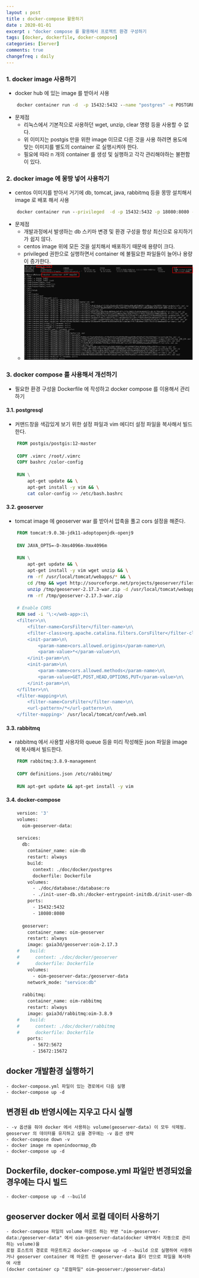 ```yaml
---
layout : post
title : docker-compose 활용하기
date : 2020-01-01
excerpt : "docker compose 를 활용해서 프로젝트 환경 구성하기                     "
tags: [docker, dockerfile, docker-compose]
categories: [Server]
comments: true
changefreq : daily
---
```


### 1. docker image 사용하기 
- docker hub 에 있는 image 를 받아서 사용
~~~ cmd
    docker container run -d  -p 15432:5432 --name "postgres" -e POSTGRES_PASSWORD=postgres postgis/postgis:12-master
~~~
- 문제점 
    - 리눅스에서 기본적으로 사용하던 wget, unzip, clear 명령 등을 사용할 수 없다. 
    - 위 이미지는 postgis 만을 위한 image 이므로 다른 것을 사용 하려면 용도에 맞는 이미지를 별도의 container 로 실행시켜야 한다. 
    - 필요에 따라 n 개의 container 를 생성 및 실행하고 각각 관리해야하는 불편함이 있다. 

### 2. docker image 에 몽땅 넣어 사용하기 
- centos 이미지를 받아서 거기에 db, tomcat, java, rabbitmq 등을 몽땅 설치해서 image 로 배포 해서 사용 
~~~ cmd
    docker container run --privileged  -d -p 15432:5432 -p 18080:8080 -v "D:\data\geoserver":"/data/geoserver_data" --name "mago3d" gaia3d/mago3d /sbin/init
~~~
- 문제점 
    - 개발과정에서 발생하는 db 스키마 변경 및 환경 구성을 항상 최신으로 유지하기가 쉽지 않다. 
    - centos image 위에 모든 것을 설치해서 배포하기 때문에 용량이 크다. 
    - privileged 권한으로 실행하면서 container 에 불필요한 파일들이 늘어나 용량이 증가한다. 
    - <img src="/static/img/docker-compose-use/docker-size.png">
    
### 3. docker compose 를 사용해서 개선하기
- 필요한 환경 구성을 Dockerfile 에 작성하고 docker compose 를 이용해서 관리하기  

#### 3.1. postgresql
- 커맨드창을 색감있게 보기 위한 설정 파일과 vim 에디터 설정 파일을 복사해서 빌드한다. 
~~~ dockerfile
    FROM postgis/postgis:12-master
    
    COPY .vimrc /root/.vimrc
    COPY bashrc /color-config
    
    RUN \
        apt-get update && \
        apt-get install -y vim && \
        cat color-config >> /etc/bash.bashrc
~~~

#### 3.2. geoserver
- tomcat image 에 geoserver war 를 받아서 압축을 풀고 cors 설정을 해준다. 
~~~ dockerfile
    FROM tomcat:9.0.38-jdk11-adoptopenjdk-openj9
    
    ENV JAVA_OPTS=-D-Xms4096m-Xmx4096m
    
    RUN \
        apt-get update && \
        apt-get install -y vim wget unzip && \
        rm -rf /usr/local/tomcat/webapps/* && \
        cd /tmp && wget http://sourceforge.net/projects/geoserver/files/GeoServer/2.17.3/geoserver-2.17.3-war.zip && \
        unzip /tmp/geoserver-2.17.3-war.zip -d /usr/local/tomcat/webapps && \
        rm -rf /tmp/geoserver-2.17.3-war.zip
    
    # Enable CORS
    RUN sed -i '\:</web-app>:i\
    <filter>\n\
        <filter-name>CorsFilter</filter-name>\n\
        <filter-class>org.apache.catalina.filters.CorsFilter</filter-class>\n\
        <init-param>\n\
            <param-name>cors.allowed.origins</param-name>\n\
            <param-value>*</param-value>\n\
        </init-param>\n\
        <init-param>\n\
            <param-name>cors.allowed.methods</param-name>\n\
            <param-value>GET,POST,HEAD,OPTIONS,PUT</param-value>\n\
        </init-param>\n\
    </filter>\n\
    <filter-mapping>\n\
        <filter-name>CorsFilter</filter-name>\n\
        <url-pattern>/*</url-pattern>\n\
    </filter-mapping>' /usr/local/tomcat/conf/web.xml
~~~

#### 3.3. rabbitmq
- rabbitmq 에서 사용할 사용자와 queue 등을 미리 작성해둔 json 파일을 image 에 복사해서 빌드한다.
~~~ dockerfile
    FROM rabbitmq:3.8.9-management
    
    COPY definitions.json /etc/rabbitmq/
    
    RUN apt-get update && apt-get install -y vim
~~~

#### 3.4. docker-compose
~~~ dockerfile
    version: '3'
    volumes:
      oim-geoserver-data:
    
    services:
      db:
        container_name: oim-db
        restart: always
        build:
          context: ./doc/docker/postgres
          dockerfile: Dockerfile
        volumes:
          - ./doc/database:/database:ro
          - ./init-user-db.sh:/docker-entrypoint-initdb.d/init-user-db.sh:ro
        ports:
          - 15432:5432
          - 18080:8080
    
      geoserver:
        container_name: oim-geoserver
        restart: always
        image: gaia3d/geoserver:oim-2.17.3
    #    build:
    #      context: ./doc/docker/geoserver
    #      dockerfile: Dockerfile
        volumes:
          - oim-geoserver-data:/geoserver-data
        network_mode: "service:db"
    
      rabbitmq:
        container_name: oim-rabbitmq
        restart: always
        image: gaia3d/rabbitmq:oim-3.8.9
    #    build:
    #      context: ./doc/docker/rabbitmq
    #      dockerfile: Dockerfile
        ports:
          - 5672:5672
          - 15672:15672
~~~

## docker 개발환경 실행하기 
    - docker-compose.yml 파일이 있는 경로에서 다음 실행
    - docker-compose up -d

## 변경된 db 반영시에는 지우고 다시 실행
    - -v 옵션을 줘야 docker 에서 사용하는 volume(geoserver-data) 이 모두 삭제됨. geoserver 의 데이터를 유지하고 싶을 경우에는 -v 옵션 생략
    - docker-compose down -v
    - docker image rm openindoormap_db 
    - docker-compose up -d

## Dockerfile, docker-compose.yml 파일만 변경되었을 경우에는 다시 빌드
    - docker-compose up -d --build

## geoserver docker 에서 로컬 데이터 사용하기
    - docker-compose 파일의 volume 마운트 하는 부븐 "oim-geoserver-data:/geoserver-data" 에서 oim-geoserver-data(docker 내부에서 자동으로 관리하는 volume)을
    로컬 호스트의 경로로 마운트하고 docker-compose up -d --build 으로 실행하여 사용하거나 geoserver container 에 마운트 한 geoserver-data 폴더 안으로 파일을 복사하여 사용
    (docker container cp "로컬파일" oim-geoserver:/geoserver-data)
